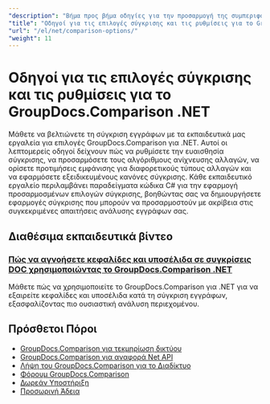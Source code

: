 ```yaml
---
"description": "Βήμα προς βήμα οδηγίες για την προσαρμογή της συμπεριφοράς σύγκρισης, της ευαισθησίας και των επιλογών εμφάνισης με το GroupDocs.Comparison για .NET."
"title": "Οδηγοί για τις επιλογές σύγκρισης και τις ρυθμίσεις για το GroupDocs.Comparison .NET"
"url": "/el/net/comparison-options/"
"weight": 11
---
```


# Οδηγοί για τις επιλογές σύγκρισης και τις ρυθμίσεις για το GroupDocs.Comparison .NET

Μάθετε να βελτιώνετε τη σύγκριση εγγράφων με τα εκπαιδευτικά μας εργαλεία για επιλογές GroupDocs.Comparison για .NET. Αυτοί οι λεπτομερείς οδηγοί δείχνουν πώς να ρυθμίσετε την ευαισθησία σύγκρισης, να προσαρμόσετε τους αλγόριθμους ανίχνευσης αλλαγών, να ορίσετε προτιμήσεις εμφάνισης για διαφορετικούς τύπους αλλαγών και να εφαρμόσετε εξειδικευμένους κανόνες σύγκρισης. Κάθε εκπαιδευτικό εργαλείο περιλαμβάνει παραδείγματα κώδικα C# για την εφαρμογή προσαρμοσμένων επιλογών σύγκρισης, βοηθώντας σας να δημιουργήσετε εφαρμογές σύγκρισης που μπορούν να προσαρμοστούν με ακρίβεια στις συγκεκριμένες απαιτήσεις ανάλυσης εγγράφων σας.

## Διαθέσιμα εκπαιδευτικά βίντεο

### [Πώς να αγνοήσετε κεφαλίδες και υποσέλιδα σε συγκρίσεις DOC χρησιμοποιώντας το GroupDocs.Comparison .NET](./groupdocs-comparison-net-ignore-headers-footers/)
Μάθετε πώς να χρησιμοποιείτε το GroupDocs.Comparison για .NET για να εξαιρείτε κεφαλίδες και υποσέλιδα κατά τη σύγκριση εγγράφων, εξασφαλίζοντας πιο ουσιαστική ανάλυση περιεχομένου.

## Πρόσθετοι Πόροι

- [GroupDocs.Comparison για τεκμηρίωση δικτύου](https://docs.groupdocs.com/comparison/net/)
- [GroupDocs.Comparison για αναφορά Net API](https://reference.groupdocs.com/comparison/net/)
- [Λήψη του GroupDocs.Comparison για το Διαδίκτυο](https://releases.groupdocs.com/comparison/net/)
- [Φόρουμ GroupDocs.Comparison](https://forum.groupdocs.com/c/comparison)
- [Δωρεάν Υποστήριξη](https://forum.groupdocs.com/)
- [Προσωρινή Άδεια](https://purchase.groupdocs.com/temporary-license/)